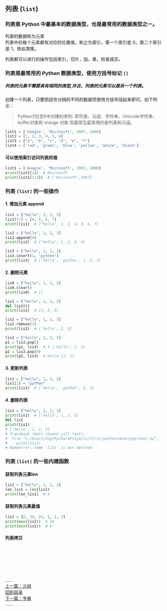 ## 列表 (`list`)

### 列表是 Python 中最基本的数据类型，也是最常用的数据类型之一。

列表的数据称为元素    
列表中的每个元素都有对应的位置值，称之为索引，第一个索引是 0，第二个索引是 1，依此类推。

列表都可以进行的操作包括索引，切片，加，乘，检查成员。

### 列表是最常用的 Python 数据类型，使用方括号标记 `[]`

##### 列表的元素不需要具有相同的类型,并且，列表的元素可以是另一个列表。

创建一个列表，只要把逗号分隔的不同的数据项使用方括号括起来即可。如下所示：

> Python3包含6中内建的序列:
> 即列表、元组、字符串、Unicode字符串、buffer对象和 xrange 对象
> 但最常见最常用的是列表和元组。

```python
list1 = ['Google', 'Microsoft', 1997, 2000]
list2 = [1, 2, 3, 4, 5, 6]
list3 = ["a", "b", "c", "d", "e", "f"]
list4 = ['red', 'green', 'blue', 'yellow', 'white', 'black']
```

#### 可以使用索引访问列表的值

```python
list1 = ['Google', 'Microsoft', 1997, 2000]
print(list1[1])  # Microsoft
print(list1[1:3])  # ['Microsoft',1997]
```

### 列表 `[list]` 的一些操作

#### 1. 增加元素 append

```python
lis1 = ["hello", 1, 2, 3]
lis1[2:] = [4, 5, 6, 7]
print(lis1)  # ["hello", 1, 2, 4, 5, 6, 7]

lis2 = ["hello", 1, 2, 3]
lis2.append(4)
print(lis2)  # ["hello", 1, 2, 3, 4]

lis3 = ["hello", 1, 2, 3]
lis3.insert(1, "python")
print(lis3)  # ['hello', 'python', 1, 2, 3]
```

#### 2. 删除元素

```python
lis0 = ["hello", 1, 2, 3]
lis0.clear()
print(lis0)  # []

lis1 = ["hello", 1, 2, 3]
del lis1[0]
print(lis1)  # [1, 2, 3]

lis2 = ["hello", 1, 2, 3]
lis2.remove(1)
print(lis2)  # ['hello', 2, 3]

lis3 = ["hello", 1, 2, 3]
p1 = lis3.pop()
print(p1, lis3)  # 3 ['hello', 1, 2]
p2 = lis3.pop(0)
print(p2, lis3)  # hello [1, 2]
```

#### 3. 更新列表

```python
lis1 = ["hello", 1, 2, 3]
lis1[1] = "python"
print(lis1)  # ['hello', 'python', 2, 3]
```

#### 4. 删除列表

```python
lis1 = ["hello", 1, 2, 3]
print(lis1)  # ['hello', 1, 2, 3]
del lis1
print(lis1)
# ['hello', 1, 2, 3]
# Traceback (most recent call last):
#  File "C:/Users/dsg/PycharmProjects/first/python/datetype/test.py", line 11, in <module>
#    print(lis1)
# NameError: name 'lis1' is not defined
```

### 列表 `[list]` 的一些内建函数

#### 获取列表元素len

```python
lis1 = ["hello", 1, 2, 3]
len_lis1 = len(lis1)
print(len_lis1)  # 4
```

#### 获取列表元素最值

```python
lis1 = [0, 34, 23, 1, 2, 3]
print(max(lis1))  # 34
print(min(lis1))  # 0
```

#### 列表拷贝

<br />
<br />
<br />
<br />
<br />

......     
[上一篇：元组](tuple.md)     
[回到目录](../Readme.md)    
[下一篇：字典](dict.md)    
......    



